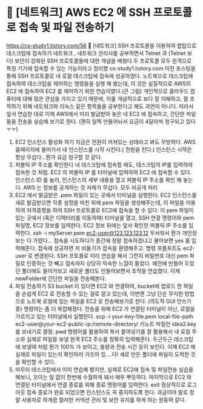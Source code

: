 # 🛜 [네트워크] AWS EC2 에 SSH 프로토콜로 접속 및 파일 전송하기

https://cs-study1.tistory.com/56
🛜 [네트워크] SSH 프로토콜을 이용하여 랩탑으로 데스크탑에 접속하기
네트워크 , 네트워크 관리사를 공부하면서 Telnet 과 (Telnet 보다) 보안이 강화된 SSH 프로토콜들에 대한 개념을 배웠다.두 프로토콜 모두 원격으로 특정 기기에 접속할 수 있는 기능이라고 정리했
cs-study1.tistory.com
이전 포스팅을 통해 SSH 프로토콜로 내 로컬 데스크탑에 접속에 성공하였다. 노트북으로 데스크탑에 접속하여 데스크탑을 제어하는 명령들을 실행 해 봤는데, 이 것은 실질적으로 AWS의 EC2 에 접속하여 EC2 를 제어하기 위한 연습이였다.(큰 그림)
개인적으로 클라우드 컴퓨터에 대해 많은 관심을 가지고 있기 때문에, 이를 개념적으로 보다 잘 이해하고, 잘 조작하기 위해 네트워크와 리눅스 같은 항목들을 공부한다고 해도 과언이 아니다.
따라서 앞서 연습한 대로 이제 AWS에서 미리 발급받아 놓은 내 EC2 에 접속하고, 간단한 파일들을 전송을 실습해 보기로 한다.
(괜히 일찍 만들어놔서 요금이 4달라씩 청구되고 있다ㅜㅜ)
1. EC2 인스턴스 활성화 하기
지금은 전원이 꺼져있는 상태라고 봐도 무방하다. AWS 홈페이지에 들어가서 내 인스턴스를 시작 시킨다.( 전원을 킨다.)
인스턴스 시작은 항상 무섭다...뭔가 요금 청구할 것 같다.
2. 퍼블릭 IP 주소를 확인한다
내 데스크탑에 접속할 때도, 데스크탑의 IP를 입력하여 접속한 것 처럼. EC2 의 퍼블릭 IP 를 터미널에 입력하여 EC2 에 접속할 수 있다.
인스턴스 ID 를 눌러, 인스턴스의 세부 내용을 열고 퍼블릭 IP 주소를 확인 해 놓는다.
AWS 는 정보를 공개하는 것 자체가 무섭다. 모두 비공개 처리
3. EC2 에서 발급받은 .pem 파일이 있는 곳에서 터미널을 실행한다.
EC2 인스턴스를 새로 발급받으면 각종 설정을 마친 뒤에 pem 파일을 생성해주는데, 이 파일을 이용하여 자격증명을 하여 SSH 프로토콜로 EC2에 접속을 할 수 있다. 이 pem 파일이 있는 곳에서 (혹은 디렉터리를 이동하여) 터미널을 열고, SSH 연결 명령어와 pem 파일명, EC2 정보를 입력한다. EC2 정보 뒤에는 앞서 확인한 퍼블릭 IP 주소를 입력한다.
ssh -i myServer.pem ec2-user@123.123.123.12
무서워서 뭔가 개인정보는 다 가렸다...
접속을 시도하다가 중간에 정말 접속하겠냐고 물어보면 yes 를 입력해준다.
접속에 성공하면 저 비둘기가 접속을 환영해주고. 명령 프롬프트도 ec2-user 로 변경된다.
SSH 프토콜로 미리 연습을 해서 그런지 비밀번호 대신 pem 파일로 인증하는 것 빼고 접속까지 상당히 익숙한 느낌이 들었다.
예전에 만들어 두었던 폴더에도 들어가보고 새로운 폴더도 만들어보면서 조작을 연습했다. 이제 newFolder에 간단한 파일을 전송해본다.
4. 파일 전송하기
S3 bucket 이 있다면 EC2 와 연결하여, bucket에 업로드 한 파일을 손쉽게 EC2 로 전송할 수 있는 걸로 알고 있는데, 이번엔 그냥 단순 무식한 방법으로 노트북 로컬에 있는 파일을 EC2 로 전송해보기로 한다. (의도적 GUI 안쓰기 중)
명령어는 좀 더 복잡해졌다. 전송을 위해 EC2 가 연결된 터미널이 아닌, 로컬을 가르키고 있는 터미널에서 실행한다.
scp -i your-key-file.pem local-file-path ec2-user@your-ec2-public-ip:/remote-directory/
키노트 파일인 idea2.key 를 보내기로 결정.
pwd 명령어를 활용하여 복사 붙여넣기를 잘 활용해서 내 로컬 주소와 실제로 파일을 보낼 원격 EC2 주소를 정확히 입력해준다.
두근두근
데스크탑에 보낼때 처럼 뭔가 100% 가 보이고, 용량과 전송 시간 등이 보인다. 이제 EC2 에 실제로 파일이 있는지 확인하러 가즈아
있....다!
새로 만든 폴더에 파일이 도착한 것을 확인할 수 있다.
5. 마무리
데스크탑에서 이미 연습해 봤지만, 실제로 EC2에 접속 및 파일전송 실습을 해보니, 꼬이는 일 없이 한번에 수월하게 돼서 매우 뿌듯하다.
마지막으로 EC2 와 연결된 터미널에서 연결 종료를 위해 종료 명령어를 입력한다.
exit
정상적으로 로그 아웃
접속 종료가 완료 되었으면 인스턴스도 꼭 중지하도록 한다.
과금이야 말로 정말 사용자로 하게끔 철저한 커넥션 관리 및 보안 유지를 하게 하는 원동력 같다.
